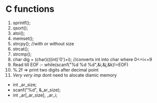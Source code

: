 # C functions
1. sprintf();
2. qsort();
3. atoi();
4. memset();
5. strcpy(); //with or without size
6. strcat();
7. strcmp();
8. char dig = (char)(((int)'0')+i); //converts int into char where 0<=i<=9
8. Read till EOF :- while(scanf("%d %d %d",&i,&j,&k)!=EOF)
9. %.2f => print two digits after decimal point
10. *Very very imp* dont need to alocate diamic memory
   *    int _ar_size;
  * scanf("%d", &_ar_size);
  * int _ar[_ar_size], _ar_i;

